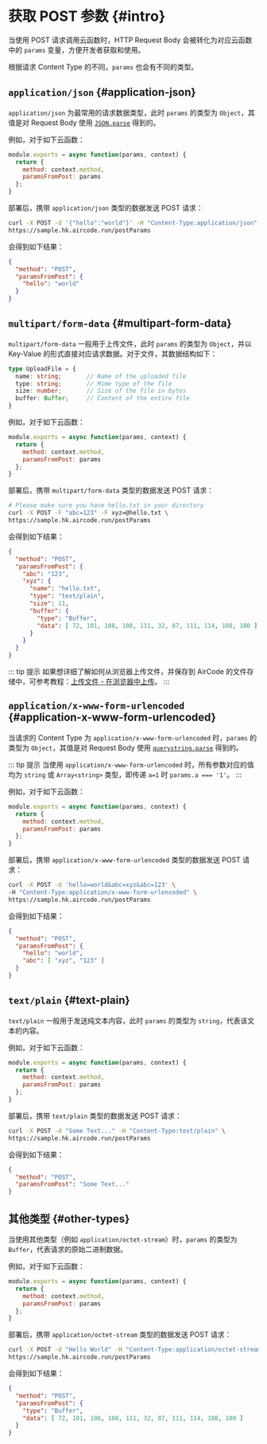 # 获取 POST 参数 {#intro}

当使用 POST 请求调用云函数时，HTTP Request Body 会被转化为对应云函数中的 `params` 变量，方便开发者获取和使用。

根据请求 Content Type 的不同，`params` 也会有不同的类型。

## `application/json` {#application-json}

`application/json` 为最常用的请求数据类型，此时 `params` 的类型为 `Object`，其值是对 Request Body 使用 [`JSON.parse`](https://developer.mozilla.org/en-US/docs/Web/JavaScript/Reference/Global_Objects/JSON/parse) 得到的。

例如，对于如下云函数：

```js
module.exports = async function(params, context) {
  return {
    method: context.method,
    paramsFromPost: params
  };
}
```

部署后，携带 `application/json` 类型的数据发送 POST 请求：

```sh
curl -X POST -d '{"hello":"world"}' -H "Content-Type:application/json" \
https://sample.hk.aircode.run/postParams
```

会得到如下结果：

```json
{ 
  "method": "POST",
  "paramsFromPost": {
    "hello": "world"
  }
}
```

## `multipart/form-data` {#multipart-form-data}

`multipart/form-data` 一般用于上传文件，此时 `params` 的类型为 `Object`，并以 Key-Value 的形式直接对应请求数据。对于文件，其数据结构如下：

```typescript
type UploadFile = {
  name: string;       // Name of the uploaded file
  type: string;       // Mime type of the file
  size: number;       // Size of the file in bytes
  buffer: Buffer;     // Content of the entire file
}
```

例如，对于如下云函数：

```js
module.exports = async function(params, context) {
  return {
    method: context.method,
    paramsFromPost: params
  };
}
```

部署后，携带 `multipart/form-data` 类型的数据发送 POST 请求：

```sh
# Please make sure you have hello.txt in your directory
curl -X POST -F "abc=123" -F xyz=@hello.txt \
https://sample.hk.aircode.run/postParams
```

会得到如下结果：

```json
{
  "method": "POST",
  "paramsFromPost": {
    "abc": "123",
    "xyz": {
      "name": "hello.txt",
      "type": "text/plain",
      "size": 11,
      "buffer": {
        "type": "Buffer",
        "data": [ 72, 101, 108, 108, 111, 32, 87, 111, 114, 108, 100 ]
      }
    }
  }
}
```

::: tip 提示
如果想详细了解如何从浏览器上传文件，并保存到 AirCode 的文件存储中，可参考教程：[上传文件 - 在浏览器中上传](/guide/files/upload#browser-upload)。
:::

## `application/x-www-form-urlencoded` {#application-x-www-form-urlencoded}

当请求的 Content Type 为 `application/x-www-form-urlencoded` 时，`params` 的类型为 `Object`，其值是对 Request Body 使用 [`querystring.parse`](https://nodejs.org/api/querystring#querystringparsestr-sep-eq-options) 得到的。

::: tip 提示
当使用 `application/x-www-form-urlencoded` 时，所有参数对应的值均为 `string` 或 `Array<string>` 类型，即传递 `a=1` 时 `params.a === '1'`。
:::

例如，对于如下云函数：

```js
module.exports = async function(params, context) {
  return {
    method: context.method,
    paramsFromPost: params
  };
}
```

部署后，携带 `application/x-www-form-urlencoded` 类型的数据发送 POST 请求：

```sh
curl -X POST -d 'hello=world&abc=xyz&abc=123' \
-H "Content-Type:application/x-www-form-urlencoded" \
https://sample.hk.aircode.run/postParams
```

会得到如下结果：

```json
{
  "method": "POST",
  "paramsFromPost": {
    "hello": "world",
    "abc": [ "xyz", "123" ]
  }
}
```

## `text/plain` {#text-plain}

`text/plain` 一般用于发送纯文本内容，此时 `params` 的类型为 `string`，代表该文本的内容。

例如，对于如下云函数：

```js
module.exports = async function(params, context) {
  return {
    method: context.method,
    paramsFromPost: params
  };
}
```

部署后，携带 `text/plain` 类型的数据发送 POST 请求：

```sh
curl -X POST -d "Some Text..." -H "Content-Type:text/plain" \
https://sample.hk.aircode.run/postParams
```

会得到如下结果：

```json
{
  "method": "POST",
  "paramsFromPost": "Some Text..."
}
```

## 其他类型 {#other-types}

当使用其他类型（例如 `application/octet-stream`）时，`params` 的类型为 `Buffer`，代表请求的原始二进制数据。

例如，对于如下云函数：

```js
module.exports = async function(params, context) {
  return {
    method: context.method,
    paramsFromPost: params
  };
}
```

部署后，携带 `application/octet-stream` 类型的数据发送 POST 请求：

```sh
curl -X POST -d "Hello World" -H "Content-Type:application/octet-stream" \
https://sample.hk.aircode.run/postParams
```

会得到如下结果：

```json
{
  "method": "POST",
  "paramsFromPost": {
    "type": "Buffer",
    "data": [ 72, 101, 108, 108, 111, 32, 87, 111, 114, 108, 100 ]
  }
}
```
